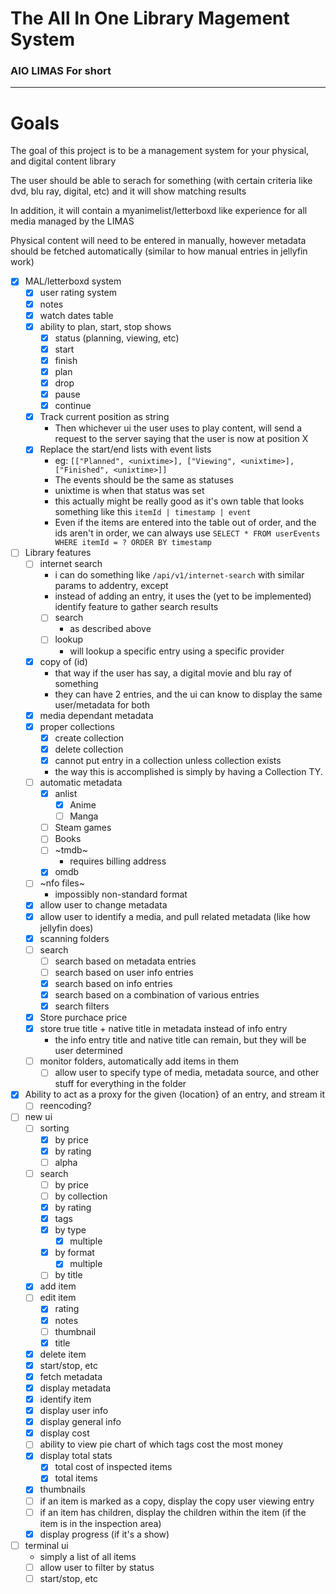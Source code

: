 # The **A**ll **I**n **O**ne **Li**brary **Ma**gement **S**ystem

### AIO LIMAS For short

---

# Goals

The goal of this project is to be a management system for your physical, and digital content library

The user should be able to serach for something (with certain criteria like dvd, blu ray, digital, etc) and it will show matching results

In addition, it will contain a myanimelist/letterboxd like experience for all media managed by the LIMAS

Physical content will need to be entered in manually, however metadata should be fetched automatically (similar to how manual entries in jellyfin work)

- [x] MAL/letterboxd system
  - [x] user rating system
  - [x] notes
  - [x] watch dates table
  - [x] ability to plan, start, stop shows
    - [x] status (planning, viewing, etc)
    - [x] start
    - [x] finish
    - [x] plan
    - [x] drop
    - [x] pause
    - [x] continue
  - [x] Track current position as string
    - Then whichever ui the user uses to play content, will send a request to the server saying that the user is now at position X
  - [x] Replace the start/end lists with event lists
    - eg: `[["Planned", <unixtime>], ["Viewing", <unixtime>], ["Finished", <unixtime>]]`
    - The events should be the same as statuses
    - unixtime is when that status was set
    - this actually might be really good as it's own table that looks something like this
      `itemId | timestamp | event`
    - Even if the items are entered into the table out of order, and the ids aren't in order, we can always use `SELECT * FROM userEvents WHERE itemId = ? ORDER BY timestamp`
- [ ] Library features
  - [ ] internet search
    - i can do something like `/api/v1/internet-search` with similar params to addentry, except
    - instead of adding an entry, it uses the (yet to be implemented) identify feature to gather search results
    - [ ] search
      - as described above
    - [ ] lookup
      - will lookup a specific entry using a specific provider
  - [x] copy of (id)
    - that way if the user has say, a digital movie and blu ray of something
    - they can have 2 entries, and the ui can know to display the same user/metadata for both
  - [x] media dependant metadata
  - [x] proper collections
    - [x] create collection
    - [x] delete collection
    - [x] cannot put entry in a collection unless collection exists
    - the way this is accomplished is simply by having a Collection TY.
  - [ ] automatic metadata
    - [x] anlist
      - [x] Anime
      - [ ] Manga
    - [ ] Steam games
    - [ ] Books
    - [ ] ~tmdb~
      - requires billing address
    - [x] omdb
  - [ ] ~nfo files~
    - impossibly non-standard format
  - [x] allow user to change metadata
  - [x] allow user to identify a media, and pull related metadata (like how jellyfin does)
  - [x] scanning folders
  - [ ] search
    - [ ] search based on metadata entries
    - [ ] search based on user info entries
    - [x] search based on info entries
    - [x] search based on a combination of various entries
    - [x] search filters
  - [x] Store purchace price
  - [x] store true title + native title in metadata instead of info entry
    - the info entry title and native title can remain, but they will be user determined
  - [ ] monitor folders, automatically add items in them
    - [ ] allow user to specify type of media, metadata source, and other stuff for everything in the folder
- [x] Ability to act as a proxy for the given {location} of an entry, and stream it
  - [ ] reencoding?

- [ ] new ui
  - [ ] sorting
    - [x] by price
    - [x] by rating
    - [ ] alpha
  - [ ] search
    - [ ] by price
    - [ ] by collection
    - [x] by rating
    - [x] tags
    - [x] by type
      - [x] multiple
    - [x] by format
      - [x] multiple
    - [ ] by title
  - [x] add item
  - [ ] edit item
    - [x] rating
    - [x] notes
    - [ ] thumbnail
    - [x] title
  - [x] delete item
  - [x] start/stop, etc
  - [x] fetch metadata
  - [x] display metadata
  - [x] identify item
  - [x] display user info
  - [x] display general info
  - [x] display cost
  - [ ] ability to view pie chart of which tags cost the most money
  - [x] display total stats
    - [x] total cost of inspected items
    - [x] total items
  - [x] thumbnails
  - [ ] if an item is marked as a copy, display the copy user viewing entry
  - [ ] if an item has children, display the children within the item (if the item is in the inspection area)
  - [x] display progress (if it's a show)

- [ ] terminal ui
  - simply a list of all items
  - [ ] allow user to filter by status
  - [ ] start/stop, etc
